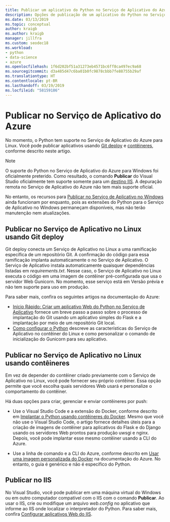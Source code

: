 ```yaml
---
title: Publicar um aplicativo do Python no Serviço de Aplicativo do Azure
description: Opções de publicação de um aplicativo do Python no Serviço de Aplicativo do Azure, incluindo implantação do Git, contêineres para Linux e implantação no IIS.
ms.date: 03/13/2019
ms.topic: conceptual
author: kraigb
ms.author: kraigb
manager: jillfra
ms.custom: seodec18
ms.workload:
- python
- data-science
- azure
ms.openlocfilehash: 1f6d202bf51a31273eb4571bc6ff8ca497ec9a68
ms.sourcegitcommit: d3a485d47c6ba01b0fc9878cbbb7fe88755b29af
ms.translationtype: HT
ms.contentlocale: pt-BR
ms.lasthandoff: 03/19/2019
ms.locfileid: "58159186"
---
```

# <a name="publish-to-azure-app-service"></a>Publicar no Serviço de Aplicativo do Azure

No momento, o Python tem suporte no Serviço de Aplicativo do Azure para Linux. Você pode publicar aplicativos usando [Git deploy](#publish-to-app-service-on-linux-using-git-deploy) e [contêineres](#publish-to-app-service-on-linux-using-containers), conforme descrito neste artigo.

> [!Note]
> O suporte do Python no Serviço de Aplicativo do Azure para Windows foi oficialmente preterido. Como resultado, o comando **Publicar** do Visual Studio oficialmente tem suporte somente para um [destino IIS](#publish-to-iis). A depuração remota no Serviço de Aplicativo do Azure não tem mais suporte oficial.
>
> No entanto, os recursos para [Publicar no Serviço de Aplicativo no Windows](publish-to-app-service-windows.md) ainda funcionam por enquanto, pois as extensões do Python para o Serviço de Aplicativo no Windows permaneçam disponíveis, mas não terão manutenção nem atualizações.

## <a name="publish-to-app-service-on-linux-using-git-deploy"></a>Publicar no Serviço de Aplicativo no Linux usando Git deploy

Git deploy conecta um Serviço de Aplicativo no Linux a uma ramificação específica de um repositório Git. A confirmação do código para essa ramificação implanta automaticamente o no Serviço de Aplicativo. O Serviço de Aplicativo instala automaticamente quaisquer dependências listadas em *requirements.txt*. Nesse caso, o Serviço de Aplicativo no Linux executa o código em uma imagem de contêiner pré-configurada que usa o servidor Web Gunicorn. No momento, esse serviço está em Versão prévia e não tem suporte para uso em produção.

Para saber mais, confira os seguintes artigos na documentação do Azure:

- [Início Rápido: Criar um aplicativo Web do Python no Serviço de Aplicativo](/azure/app-service/containers/quickstart-python?toc=%2Fpython%2Fazure%2FTOC.json) fornece um breve passo a passo sobre o processo de implantação do Git usando um aplicativo simples do Flask e a implantação por meio de um repositório Git local.
- [Como configurar o Python](/azure/app-service/containers/how-to-configure-python) descreve as características do Serviço de Aplicativo no contêiner do Linux e como personalizar o comando de inicialização do Gunicorn para seu aplicativo.

## <a name="publish-to-app-service-on-linux-using-containers"></a>Publicar no Serviço de Aplicativo no Linux usando contêineres

Em vez de depender do contêiner criado previamente com o Serviço de Aplicativo no Linux, você pode fornecer seu próprio contêiner. Essa opção permite que você escolha quais servidores Web usará e personalize o comportamento do contêiner.

Há duas opções para criar, gerenciar e enviar contêineres por push:

- Use o Visual Studio Code e a extensão do Docker, conforme descrito em [Implantar o Python usando contêineres do Docker](https://code.visualstudio.com/docs/python/tutorial-deploy-containers). Mesmo que você não use o Visual Studio Code, o artigo fornece detalhes úteis para a criação de imagens de contêiner para aplicativos do Flask e do Django usando os servidores Web prontos para produção uwsgi e nginx. Depois, você pode implantar esse mesmo contêiner usando a CLI do Azure.

- Use a linha de comando e a CLI do Azure, conforme descrito em [Usar uma imagem personalizada do Docker](/azure/app-service/containers/tutorial-custom-docker-image) na documentação do Azure. No entanto, o guia é genérico e não é específico do Python.

## <a name="publish-to-iis"></a>Publicar no IIS

No Visual Studio, você pode publicar em uma máquina virtual do Windows ou em outro computador compatível com o IIS com o comando **Publicar**. Ao usar o IIS, crie ou modifique um arquivo *web.config* no aplicativo que informe ao IIS onde localizar o interpretador do Python. Para saber mais, confira [Configurar aplicativos Web do IIS](configure-web-apps-for-iis-windows.md).
